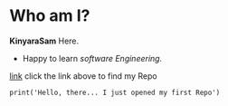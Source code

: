 # Who am I?
**KinyaraSam** Here. 

* Happy to learn *software Engineering.*


[link](https://github.com/Kinyarasam/alx-pre_course "github")
click the link above to find my Repo



~~~~
print('Hello, there... I just opened my first Repo')
~~~~
